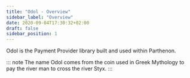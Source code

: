 ```yaml
---
title: "Odol - Overview"
sidebar_label: "Overview"
date: 2020-09-04T17:30:32+02:00
draft: false
sidebar_position: 1
---
```

Odol is the Payment Provider library built and used within Parthenon.

::: note
The name Odol comes from the coin used in Greek Mythology to pay the river man to cross the river Styx.
:::
